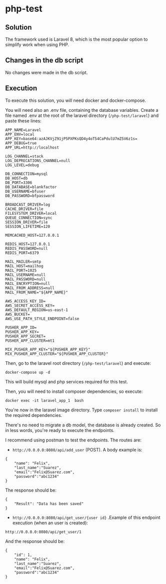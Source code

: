 # php-test

## Solution

The framework used is Laravel 8, which is the most popular option to simplify work when using PHP.

## Changes in the db script

No changes were made in the db script.

## Execution

To execute this solution, you will need docker and docker-compose.

You will need also an .env file, containing the database variables. Create a file named .env at the root of the laravel directory (```/php-test/laravel```) and paste these lines:
```
APP_NAME=Laravel
APP_ENV=local
APP_KEY=base64:azAJKVjZ91jP5PXPKsQD4y4oT54CaPdulU7mZ5V6z1s=
APP_DEBUG=true
APP_URL=http://localhost

LOG_CHANNEL=stack
LOG_DEPRECATIONS_CHANNEL=null
LOG_LEVEL=debug

DB_CONNECTION=mysql
DB_HOST=db
DB_PORT=3306
DB_DATABASE=blankfactor
DB_USERNAME=bfuser
DB_PASSWORD=bfpassword

BROADCAST_DRIVER=log
CACHE_DRIVER=file
FILESYSTEM_DRIVER=local
QUEUE_CONNECTION=sync
SESSION_DRIVER=file
SESSION_LIFETIME=120

MEMCACHED_HOST=127.0.0.1

REDIS_HOST=127.0.0.1
REDIS_PASSWORD=null
REDIS_PORT=6379

MAIL_MAILER=smtp
MAIL_HOST=mailhog
MAIL_PORT=1025
MAIL_USERNAME=null
MAIL_PASSWORD=null
MAIL_ENCRYPTION=null
MAIL_FROM_ADDRESS=null
MAIL_FROM_NAME="${APP_NAME}"

AWS_ACCESS_KEY_ID=
AWS_SECRET_ACCESS_KEY=
AWS_DEFAULT_REGION=us-east-1
AWS_BUCKET=
AWS_USE_PATH_STYLE_ENDPOINT=false

PUSHER_APP_ID=
PUSHER_APP_KEY=
PUSHER_APP_SECRET=
PUSHER_APP_CLUSTER=mt1

MIX_PUSHER_APP_KEY="${PUSHER_APP_KEY}"
MIX_PUSHER_APP_CLUSTER="${PUSHER_APP_CLUSTER}"
```

Then, go to the laravel root directory (```/php-test/laravel```) and execute: 

``` docker-compose up -d ```

This will build mysql and php services required for this test.

Then, you will need to install composer dependencies, so execute:

```docker exec -it laravel_app_1  bash```

You're now in the laravel image directory. Type ```composer install``` to install the required dependencies.

There's no need to migrate a db model, the database is already created. So in less words, you're ready to execute the endpoints.

I recommend using postman to test the endpoints. The routes are:

- ```http://0.0.0.0:8080/api/add_user``` (POST). A body example is:

```
{
    "name": "Felix",
    "last_name":"Suarez",
    "email":"Felix@Suarez.com",
    "password":"abc1234"
}
```

The response should be:

```
{
    "Result": "Data has been saved"
}
```

- ```http://0.0.0.0:8080/api/get_user/{user id}``` .Example of this endpoint execution (when an user is created):

```http://0.0.0.0:8080/api/get_user/1```

And the response should be:

```
{
    "id": 1,
    "name": "Felix",
    "last_name":"Suarez",
    "email":"Felix@Suarez.com",
    "password":"abc1234"
}
```
